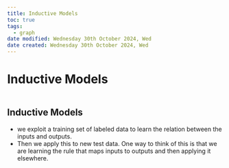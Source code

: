 ```yaml
---
title: Inductive Models
toc: true
tags:
  - graph
date modified: Wednesday 30th October 2024, Wed
date created: Wednesday 30th October 2024, Wed
---
```


# Inductive Models
```toc
```

## Inductive Models
- we exploit a training set of labeled data to learn the relation between the inputs and outputs.
-  Then we apply this to new test data. One way to think of this is that we are learning the rule that maps inputs to outputs and then applying it elsewhere.


